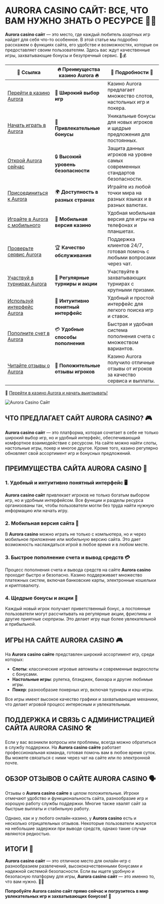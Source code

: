 # AURORA CASINO САЙТ: ВСЕ, ЧТО ВАМ НУЖНО ЗНАТЬ О РЕСУРСЕ 🎰🌐

**Aurora casino сайт** — это место, где каждый любитель азартных игр найдет для себя что-то особенное. В этой статье мы подробно расскажем о функциях сайта, его удобстве и возможностях, которые он предоставляет своим пользователям. Здесь вас ждут качественные игры, захватывающие бонусы и безупречный сервис. 🌟💰

| 🔗 **Ссылка**                                         | 🔥 **Преимущества казино Aurora** 🔥  | 🌟 **Подробности** 🌟 |
|-----------------------------------------------------|-------------------------------------|----------------------|
| [Перейти в казино Aurora](https://10trafic-stat2.com/click/668546556bcc6313411604bd/6766/13032/subaccount) | 🎰 **Широкий выбор игр**           | Казино Aurora предлагает множество слотов, настольных игр и покера. |
| [Начать играть в Aurora](https://10trafic-stat2.com/click/668546556bcc6313411604bd/6766/13032/subaccount) | 💸 **Привлекательные бонусы**      | Уникальные бонусы для новых игроков и щедрые предложения для постоянных. |
| [Открой Aurora сейчас](https://10trafic-stat2.com/click/668546556bcc6313411604bd/6766/13032/subaccount) | 🔒 **Высокий уровень безопасности** | Защита данных игроков на уровне самых современных стандартов безопасности. |
| [Присоединиться к Aurora](https://10trafic-stat2.com/click/668546556bcc6313411604bd/6766/13032/subaccount) | 🌍 **Доступность в разных странах** | Играйте из любой точки мира на разных языках и в разных валютах. |
| [Играйте в Aurora с мобильного](https://10trafic-stat2.com/click/668546556bcc6313411604bd/6766/13032/subaccount) | 📱 **Мобильная версия казино**    | Удобная мобильная версия для игры на телефонах и планшетах. |
| [Проверьте сервис Aurora](https://10trafic-stat2.com/click/668546556bcc6313411604bd/6766/13032/subaccount) | 🏆 **Качество обслуживания**      | Поддержка клиентов 24/7, готовая помочь с любыми вопросами через чат. |
| [Участвуй в турнирах Aurora](https://10trafic-stat2.com/click/668546556bcc6313411604bd/6766/13032/subaccount) | 🎉 **Регулярные турниры и акции** | Участвуйте в захватывающих турнирах с крупными призами. |
| [Используй интерфейс Aurora](https://10trafic-stat2.com/click/668546556bcc6313411604bd/6766/13032/subaccount) | 🎯 **Интуитивно понятный интерфейс** | Удобный и простой интерфейс для легкого поиска игр и ставок. |
| [Пополните счет в Aurora](https://10trafic-stat2.com/click/668546556bcc6313411604bd/6766/13032/subaccount) | 💳 **Удобные способы пополнения** | Быстрая и удобная система пополнения счета с множеством вариантов. |
| [Читайте отзывы о Aurora](https://10trafic-stat2.com/click/668546556bcc6313411604bd/6766/13032/subaccount) | 💬 **Положительные отзывы игроков** | Казино Aurora получило отличные отзывы от игроков за качество сервиса и выплаты. |

🔗 [Перейти в казино Aurora и начать выигрывать!](https://10trafic-stat2.com/click/668546556bcc6313411604bd/6766/13032/subaccount)

![Aurora Casino Сайт](https://sun9-55.userapi.com/impf/pvHcDS8RQKOlTEfnzAUtqgme41ybo6x1hJ1hrw/PuPxScH4DZc.jpg?size=1920x768&quality=95&crop=585,0,1300,519&sign=cf0b99c68af82279fa7dc90bfb1fd736&type=cover_group)

## ЧТО ПРЕДЛАГАЕТ САЙТ AURORA CASINO? 🎮

**Aurora casino сайт** — это платформа, которая сочетает в себе не только широкий выбор игр, но и удобный интерфейс, обеспечивающий комфортное взаимодействие с ресурсом. На сайте можно найти слоты, настольные игры, покер и многое другое. Кроме того, казино регулярно обновляет свой ассортимент игр и бонусных предложений.

## ПРЕИМУЩЕСТВА САЙТА AURORA CASINO 🌟

### 1. **Удобный и интуитивно понятный интерфейс** 🖥️
**Aurora casino сайт** привлекает игроков не только богатым выбором игр, но и удобным интерфейсом. Все функции и разделы ресурса организованы так, чтобы пользователи могли без труда найти нужную информацию или начать игру.

### 2. **Мобильная версия сайта** 📱
В **Aurora casino** можно играть не только с компьютера, но и через мобильное приложение или мобильную версию сайта. Это дает возможность наслаждаться игрой в любое время и в любом месте.

### 3. **Быстрое пополнение счета и вывод средств** 💳
Процесс пополнения счета и вывода средств на сайте **Aurora casino** проходит быстро и безопасно. Казино поддерживает множество платежных систем, включая банковские карты, электронные кошельки и криптовалюту.

### 4. **Щедрые бонусы и акции** 🎁
Каждый новый игрок получает приветственный бонус, а постоянные пользователи могут рассчитывать на регулярные акции, фриспины и другие приятные сюрпризы. Это делает игру еще более увлекательной и прибыльной.

## ИГРЫ НА САЙТЕ AURORA CASINO 🎮

На **Aurora casino сайте** представлен широкий ассортимент игр, среди которых:

- **Слоты**: классические игровые автоматы и современные видеослоты с бонусами.
- **Настольные игры**: рулетка, блэкджек, баккара и другие любимые игры.
- **Покер**: разнообразие покерных игр, включая турниры и кэш-игры.

Все игры имеют высокое качество графики и захватывающие механики, что делает игровой процесс интересным и увлекательным.

## ПОДДЕРЖКА И СВЯЗЬ С АДМИНИСТРАЦИЕЙ САЙТА AURORA CASINO 🛠️

Если у вас возникли вопросы или проблемы, всегда можно обратиться в службу поддержки. На **Aurora casino сайте** работает профессиональная команда, готовая помочь вам в любое время суток. Вы можете связаться с ними через чат на сайте или по электронной почте.

## ОБЗОР ОТЗЫВОВ О САЙТЕ AURORA CASINO 🗣️

Отзывы о **Aurora casino сайте** в целом положительные. Игроки отмечают удобство и функциональность сайта, разнообразие игр и хорошую работу службы поддержки. Многие также хвалят сайт за быстрые выплаты и стабильную работу.

Однако, как и у любого онлайн-казино, у **Aurora casino** есть и несколько отрицательных отзывов. Некоторые пользователи жалуются на небольшие задержки при выводе средств, однако такие случаи являются редкостью.

## ИТОГИ 🎉

**Aurora casino сайт** — это отличное место для онлайн-игр с разнообразием развлечений, высококачественными бонусами и надежной системой безопасности. Если вы ищете удобную и безопасную платформу для игры, **Aurora casino сайт** — это именно то, что вам нужно. 🌟🎰

**Попробуйте **Aurora casino сайт** прямо сейчас и погрузитесь в мир увлекательных игр и захватывающих бонусов!** 🚀
